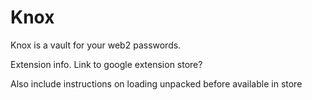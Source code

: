 # Knox

Knox is a vault for your web2 passwords.


Extension info. Link to google extension store?

Also include instructions on loading unpacked before available in store
